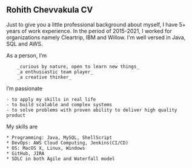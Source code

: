 ## Rohith Chevvakula CV

Just to give you a little professional background about myself, I have 5+ years of work experience.
In the period of 2015-2021, I worked for organizations namely Cleartrip, IBM and Willow. I'm well versed in Java, SQL and AWS.  

As a person, I’m
```
    _curious by nature, open to learn new things_
    _a enthusiastic team player_
    _a creative thinker_
```
I’m passionate

	- to apply my skills in real life
	- to build scalable and complex systems
	- to solve problems with proven ability to deliver high quality product

My skills are

	* Programming: Java, MySQL, ShellScript
	* DevOps: AWS Cloud Computing, Jenkins(CI/CD)
	* OS: MacOS X, Linux, Windows	
	* GitHub, JIRA
	* SDLC in both Agile and Waterfall model
